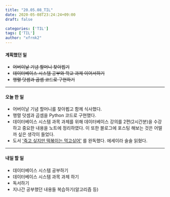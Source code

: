 ```yaml
---
title: "20.05.08_TIL"
date: 2020-05-08T23:24:24+09:00
draft: false

categories: ['TIL']
tags: ['TIL']
author: "xfrnk2"
---
```

#### 계획했던 일
+ ~~어버이날 기념 할머니 찾아뵙기~~
+ ~~데이터베이스 시스템 공부와 학교 과제 이어서하기~~
+ ~~행렬 덧셈과 곱셈 코드로 구현하기~~
---
#### 오늘 한 일 
+ 어버이날 기념 할머니를 찾아뵙고 함께 식사했다.
+ 행렬 덧셈과 곱셈을 Python 코드로 구현했다.
+ 데이터베이스 시스템 과목 과제를 위해 데이터베이스 강의를 2편(2시간분)을 수강하고 중요한 내용을 노트에 정리하였다. 이 또한 블로그에 포스팅 해보는 것은 어떨까 싶은 생각이 들었다.
+ 도서 ['죽고 싶지만 떡볶이는 먹고싶어'](http://www.yes24.com/Product/Goods/61779464) 를 완독했다. 에세이라 술술 읽혔다.
--- 
#### 내일 할 일  
+ 데이터베이스 시스템 공부하기
+ 데이터베이스 시스템 과목 과제 하기
+ 독서하기
+ 지나간 공부했던 내용들 복습하기(알고리즘 등)